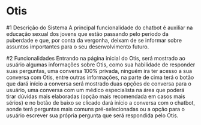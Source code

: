 # Otis
#1 Descrição do Sistema 
  A principal funcionalidade do chatbot é auxiliar na educação sexual dos jovens 
que estão passando pelo período da puberdade e que, por conta da vergonha, deixam 
de se informar sobre assuntos importantes para o seu desenvolvimento futuro.

#2 Funcionalidades
 	Entrando na página inicial do Otis, será mostrado ao usuário algumas 
informações sobre Otis, como sua habilidade de responder suas perguntas, uma 
conversa 100% privada, ninguém ira ter acesso a sua conversa com Otis, entre outras 
informações, na parte de cima terá o botão que dará início a conversa será mostrado 
duas opções de conversa para o usuário, uma conversa com um médico especialista 
na área que poderá tirar dúvidas mais elaboradas (opção mais recomendada em 
casos mais sérios) e no botão de baixo se clicado dará início a conversa com o 
chatbot, aonde terá perguntas mais comuns pré-selecionadas ou a opção para o 
usuário escrever sua própria pergunta que será respondida pelo Otis.
